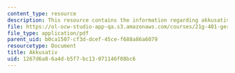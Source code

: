 ```yaml
---
content_type: resource
description: This resource contains the information regarding akkusativ.
file: https://ol-ocw-studio-app-qa.s3.amazonaws.com/courses/21g-401-german-i-fall-2008/1267d6a86a4db5f7bc13071146f08bc6_MIT21G_401F08_akkusativ.pdf
file_type: application/pdf
parent_uid: b0ca1507-cf3d-dcef-45ce-f688a86a6079
resourcetype: Document
title: Akkusativ
uid: 1267d6a8-6a4d-b5f7-bc13-071146f08bc6
---
```

